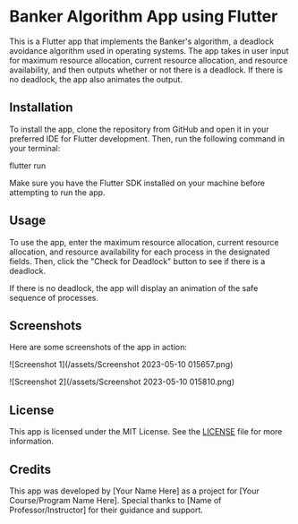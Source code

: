 # Banker Algorithm App using Flutter

This is a Flutter app that implements the Banker's algorithm, a deadlock avoidance algorithm used in operating systems. The app takes in user input for maximum resource allocation, current resource allocation, and resource availability, and then outputs whether or not there is a deadlock. If there is no deadlock, the app also animates the output.

## Installation

To install the app, clone the repository from GitHub and open it in your preferred IDE for Flutter development. Then, run the following command in your terminal:

flutter run


Make sure you have the Flutter SDK installed on your machine before attempting to run the app.

## Usage

To use the app, enter the maximum resource allocation, current resource allocation, and resource availability for each process in the designated fields. Then, click the "Check for Deadlock" button to see if there is a deadlock.

If there is no deadlock, the app will display an animation of the safe sequence of processes.

## Screenshots

Here are some screenshots of the app in action:

![Screenshot 1](/assets/Screenshot 2023-05-10 015657.png)

![Screenshot 2](/assets/Screenshot 2023-05-10 015810.png)

## License

This app is licensed under the MIT License. See the [LICENSE](/LICENSE) file for more information.

## Credits

This app was developed by [Your Name Here] as a project for [Your Course/Program Name Here]. Special thanks to [Name of Professor/Instructor] for their guidance and support.
